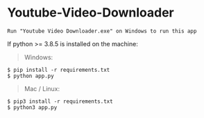 # Youtube-Video-Downloader

```
Run "Youtube Video Downloader.exe" on Windows to run this app
```

If python >= 3.8.5 is installed on the machine:

> Windows:
```
$ pip install -r requirements.txt
$ python app.py
```

> Mac / Linux:
```
$ pip3 install -r requirements.txt
$ python3 app.py
```
